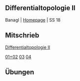## Differentialtopologie II
Banagl | [Homepage](https://www.mathi.uni-heidelberg.de/~banagl/teaching.htm) | SS 18

## Mitschrieb
[Differentialtopologie II](https://github.com/tholzschuh/uni-files/raw/master/difftop2/difftop2.pdf)

[01+02](https://github.com/tholzschuh/uni-files/raw/master/difftop2/lec-0102.pdf)     [03](https://github.com/tholzschuh/uni-files/raw/master/difftop2/lec-03.pdf)     [04](https://github.com/tholzschuh/uni-files/raw/master/difftop2/lec-04.pdf)
## Übungen
